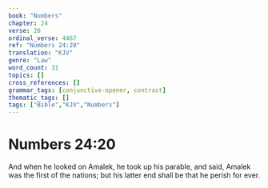 ```yaml
---
book: "Numbers"
chapter: 24
verse: 20
ordinal_verse: 4467
ref: "Numbers 24:20"
translation: "KJV"
genre: "Law"
word_count: 31
topics: []
cross_references: []
grammar_tags: [conjunctive-opener, contrast]
thematic_tags: []
tags: ["Bible","KJV","Numbers"]
---
```


# Numbers 24:20

And when he looked on Amalek, he took up his parable, and said, Amalek was the first of the nations; but his latter end shall be that he perish for ever.
